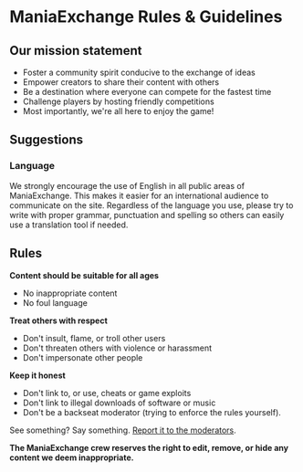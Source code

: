 # ManiaExchange Rules & Guidelines

## Our mission statement

- Foster a community spirit conducive to the exchange of ideas
- Empower creators to share their content with others
- Be a destination where everyone can compete for the fastest time
- Challenge players by hosting friendly competitions
- Most importantly, we're all here to enjoy the game!

## Suggestions

### Language

We strongly encourage the use of English in all public areas of ManiaExchange. This makes it easier for an international audience to communicate on the site. Regardless of the language you use, please try to write with proper grammar, punctuation and spelling so others can easily use a translation tool if needed.

## Rules

**Content should be suitable for all ages**
- No inappropriate content
- No foul language

**Treat others with respect**
- Don't insult, flame, or troll other users
- Don't threaten others with violence or harassment
- Don't impersonate other people

**Keep it honest**
- Don't link to, or use, cheats or game exploits
- Don't link to illegal downloads of software or music
- Don't be a backseat moderator (trying to enforce the rules yourself).

See something? Say something. [Report it to the moderators](https://united.tm-exchange.com/?action=postupdate&id=contactus).

**The ManiaExchange crew reserves the right to edit, remove, or hide any content we deem inappropriate.**
